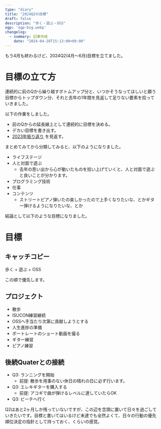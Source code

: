 ```yaml
---
type: "diary"
title: "2024Q2の目標"
draft: false
description: "歩く・遊ぶ・OSS"
ogp: 'ogp-big.webp'
changelog:
  - summary: 記事作成
    date: "2024-04-28T15:13:00+09:00"
---
```


<!-- titleは自動で入る -->

もう4月も終わるけど、2024Q2(4月〜6月)目標を立てました。

# 目標の立て方

連続的に前のQから繰り越すボトムアップ分と、いつかそうなってほしいと願う目標からトップダウン分、それと去年の1年間を見返して足りない要素を拾っていきました。

以下の作業をしました。

- 前のQからの延長線上として連続的に目標を決める。
- デカい目標を書き出す。
- [2023年振り返り](https://blog.uta8a.net/diary/2023-12-29-recap-2023) を見返す。

まとめてみてから分類してみると、以下のようになりました。

- ライフステージ
- 人と対面で遊ぶ
  - 去年の思い出から心が動いたものを拾い上げていくと、人と対面で遊ぶと良いことが分かります。
- プログラミング技術
- 仕事
- コンテンツ
  - ストリートピアノ弾いたの楽しかったので上手くなりたいな、とかギター弾けるようになりたいな、とか

結論として以下のような目標になりました。

# 目標

## キャッチコピー

歩く + 遊ぶ + OSS

この順で優先します。

## プロジェクト

- 散歩
- ISUCON練習継続
- OSSへ手当たり次第に貢献しようとする
- 人生進捗の準備
- ポートレートのショート動画を撮る
- ギター練習
- ピアノ練習

## 後続Quaterとの接続

- Q3: ランニングを開始
  - 前提: 散歩を用事のない休日の晴れの日に必ず行います。
- Q3: エレキギターを購入する
  - 前提: アコギで曲が弾けるレベルに達していたらOK
- Q3: ビーチへ行く

Q2はあと2ヶ月しか残っていないですが、この辺を念頭に置いて日々を過ごしていきたいです。目標と書いてはいるけど未達でも全然よくて、日々の行動の優先順位決定の指針として持っておく、くらいの感覚。
